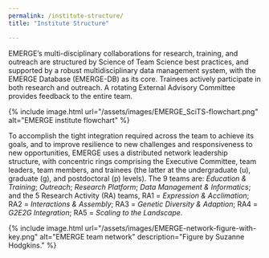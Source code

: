 ```yaml
---
permalink: /institute-structure/
title: "Institute Structure"

---
```


EMERGE’s multi-disciplinary collaborations for research, training, and outreach are structured by Science of Team Science best practices, and supported by a robust multidisciplinary data management system, with the EMERGE Database (EMERGE-DB) as its core. Trainees actively participate in both research and outreach. A rotating External Advisory Committee provides feedback to the entire team.

{% include image.html url="/assets/images/EMERGE_SciTS-flowchart.png" alt="EMERGE institute flowchart" %}

To accomplish the tight integration required across the team to achieve its goals, and to improve resilience to new challenges and responsiveness to new opportunities, EMERGE uses a distributed network leadership structure, with concentric rings comprising the Executive Committee, team leaders, team members, and trainees (the latter at the undergraduate (u), graduate (g), and postdoctoral (p) levels). The 9 teams are: *Education & Training*; *Outreach*; *Research Platform*; *Data Management & Informatics*; and the 5 Research Activity (RA) teams, RA1 = *Expression & Acclimation*; RA2 = *Interactions & Assembly*; RA3 = *Genetic Diversity & Adaption*; RA4 = *G2E2G Integration*; RA5 = *Scaling to the Landscape*.

{% include image.html url="/assets/images/EMERGE-network-figure-with-key.png" alt="EMERGE team network" description="Figure by Suzanne Hodgkins." %}